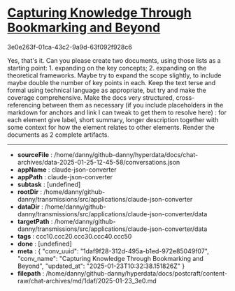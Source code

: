# [Capturing Knowledge Through Bookmarking and Beyond](https://claude.ai/chat/1daf9f28-312d-495a-b1ed-972e85049f07)

3e0e263f-01ca-43c2-9a9d-63f092f928c6

Yes, that's it. Can you please create two documents, using those lists as a starting point: 1. expanding on the key concepts; 2. expanding on the theoretical frameworks. Maybe try to expand the scope slightly, to include maybe double the number of key points in each. Keep the text terse and formal using technical language as appropriate, but try and make the coverage comprehensive.  Make the docs very structured, cross-referencing between them as necessary (if you include placeholders in the markdown for anchors and link I can tweak to get them to resolve here) : for each element give label, short summary, longer description together with some context for how the element relates to other elements. Render the documents as 2 complete artifacts.

---

* **sourceFile** : /home/danny/github-danny/hyperdata/docs/chat-archives/data-2025-01-25-12-45-58/conversations.json
* **appName** : claude-json-converter
* **appPath** : claude-json-converter
* **subtask** : [undefined]
* **rootDir** : /home/danny/github-danny/transmissions/src/applications/claude-json-converter
* **dataDir** : /home/danny/github-danny/transmissions/src/applications/claude-json-converter/data
* **targetPath** : /home/danny/github-danny/transmissions/src/applications/claude-json-converter/data
* **tags** : ccc10.ccc20.ccc30.ccc40.ccc50
* **done** : [undefined]
* **meta** : {
  "conv_uuid": "1daf9f28-312d-495a-b1ed-972e85049f07",
  "conv_name": "Capturing Knowledge Through Bookmarking and Beyond",
  "updated_at": "2025-01-23T10:32:38.151826Z"
}
* **filepath** : /home/danny/github-danny/hyperdata/docs/postcraft/content-raw/chat-archives/md/1daf/2025-01-23_3e0.md